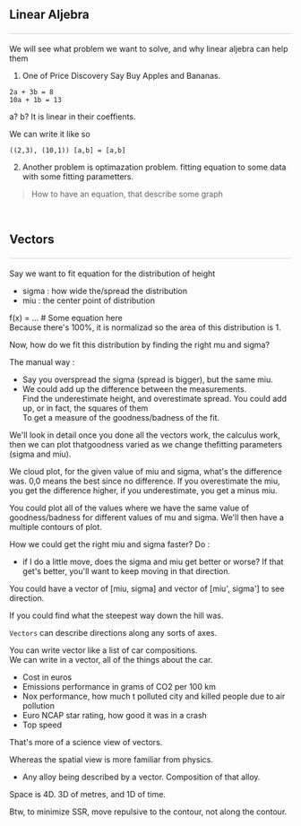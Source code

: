 <style>hr{opacity: 20%; height: 1px!important; margin-bottom:0px!important</style>

## Linear Aljebra <hr/>
We will see what problem we want to solve, and why linear aljebra can help them

1. One of Price Discovery
Say Buy Apples and Bananas. 
```
2a + 3b = 8
10a + 1b = 13
```
a? b? It is linear in their coeffients. 

We can write it like so
```
((2,3), (10,1)) [a,b] = [a,b]
```

2. Another problem is optimazation problem. fitting equation to some data with some fitting parametters. 

> How to have an equation, that describe some graph

<br>

## Vectors <hr/>
Say we want to fit equation for the distribution of height
- sigma : how wide the/spread the distribution
- miu : the center point of distribution

f(x) = ... # Some equation here<br>
Because there's 100%, it is normalizad so the area of this distribution is 1.

Now, how do we fit this distribution by finding the right mu and sigma?

The manual way :<br>
- Say you overspread the sigma (spread is bigger), but the same miu. 
- We could add up the difference between the measurements. <br>
Find the underestimate height, and overestimate spread. You could add up, or in fact, the squares of them<br>
To get a measure of the goodness/badness of the fit.

We'll look in detail once you done all the vectors work, the calculus work, then we can plot thatgoodness varied as we change thefitting parameters (sigma and miu).  

We cloud plot, for the given value of miu and sigma, what's the difference was. 0,0 means the best since no difference. If you overestimate the miu, you get the difference higher, if you underestimate, you get a minus miu.

You could plot all of the values where we have the same value of goodness/badness for different values of mu and sigma. We'll then have a multiple contours of plot.

How we could get the right miu and sigma faster? Do : 
- if I do a little move, does the sigma and miu get better or worse? If that get's better, you'll want to keep moving in that direction.

You could have a vector of [miu, sigma] and vector of [miu', sigma'] to see direction.

If you could find what the steepest way down the hill was. 

`Vectors` can describe directions along any sorts of axes. <br>

You can write vector like a list of car compositions.<br>
We can write in a vector, all of the things about the car. 
- Cost in euros
- Emissions performance in grams of CO2 per 100 km
- Nox performance, how much t polluted city and killed people due to air pollution
- Euro NCAP star rating, how good it was in a crash
- Top speed

That's more of a science view of vectors.

Whereas the spatial view is more familiar from physics.
- Any alloy being described by a vector. Composition of that alloy. 

Space is 4D. 3D of metres, and 1D of time.

Btw, to minimize SSR, move repulsive to the contour, not along the contour.





